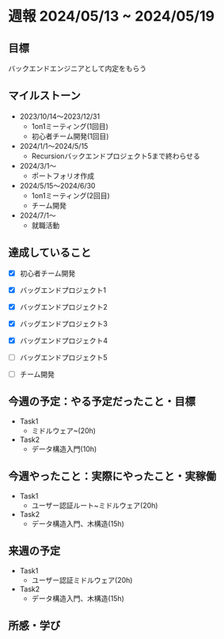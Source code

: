 # 週報 2024/05/13 ~ 2024/05/19

## 目標
バックエンドエンジニアとして内定をもらう

## マイルストーン
- 2023/10/14〜2023/12/31
    - 1on1ミーティング(1回目)
    - 初心者チーム開発(1回目)
- 2024/1/1〜2024/5/15
    - Recursionバックエンドプロジェクト5まで終わらせる
- 2024/3/1〜
    - ポートフォリオ作成
- 2024/5/15〜2024/6/30
    - 1on1ミーティング(2回目)
    - チーム開発
- 2024/7/1〜
    - 就職活動

## 達成していること
- [x] 初心者チーム開発
- [x] バッグエンドプロジェクト1
- [x] バッグエンドプロジェクト2
- [x] バッグエンドプロジェクト3
- [x] バッグエンドプロジェクト4
- [ ] バッグエンドプロジェクト5
- [ ] チーム開発


## 今週の予定：やる予定だったこと・目標
- Task1
  -  ミドルウェア~(20h)
- Task2
   - データ構造入門(10h)
    
## 今週やったこと：実際にやったこと・実稼働
- Task1
  -  ユーザー認証ルート~ミドルウェア(20h)
- Task2
   - データ構造入門、木構造(15h)

## 来週の予定
- Task1
  -  ユーザー認証ミドルウェア(20h)
- Task2
   - データ構造入門、木構造(15h)

## 所感・学び
